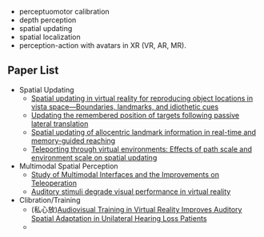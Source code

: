 - perceptuomotor calibration
- depth perception
- spatial updating
- spatial localization
- perception-action with avatars in XR (VR, AR, MR).
## Paper List
- Spatial Updating
	- [Spatial updating in virtual reality for reproducing object locations in vista space—Boundaries, landmarks, and idiothetic cues](https://www.frontiersin.org/journals/psychology/articles/10.3389/fpsyg.2023.1144861/full)
	- [Updating the remembered position of targets following passive lateral translation](https://journals.plos.org/plosone/article?id=10.1371/journal.pone.0316469)
	- [Spatial updating of allocentric landmark information in real-time and memory-guided reaching](https://www.sciencedirect.com/science/article/pii/S0010945219304277?dgcid=api_sd_search-api-endpoint)
	- [Teleporting through virtual environments: Effects of path scale and environment scale on spatial updating](https://doi.org/10.1109/TVCG.2020.2973051)
- Multimodal Spatial Perception
	- [Study of Multimodal Interfaces and the Improvements on Teleoperation](https://doi.org/10.1109/ACCESS.2020.2990080)
	- [Auditory stimuli degrade visual performance in virtual reality](https://doi.org/10.1038/s41598-020-69135-3)
- Clibration/Training
	- (私心放)[Audiovisual Training in Virtual Reality Improves Auditory Spatial Adaptation in Unilateral Hearing Loss Patients](https://doi.org/10.3390/jcm12062357)
	- 